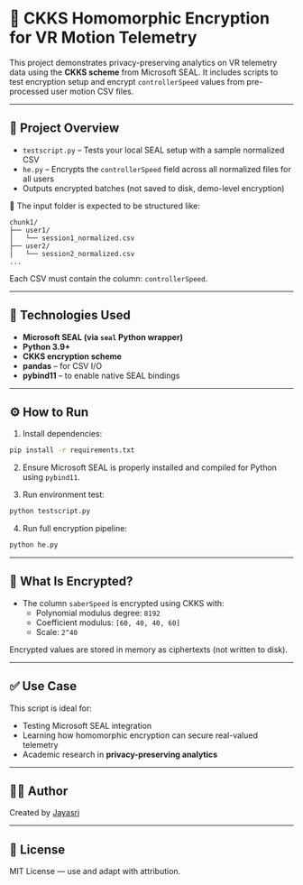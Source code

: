 # 🔐 CKKS Homomorphic Encryption for VR Motion Telemetry

This project demonstrates privacy-preserving analytics on VR telemetry data using the **CKKS scheme** from Microsoft SEAL. It includes scripts to test encryption setup and encrypt `controllerSpeed` values from pre-processed user motion CSV files.

---

## 📂 Project Overview

- `testscript.py` – Tests your local SEAL setup with a sample normalized CSV  
- `he.py` – Encrypts the `controllerSpeed` field across all normalized files for all users  
- Outputs encrypted batches (not saved to disk, demo-level encryption)

📄 The input folder is expected to be structured like:
```
chunk1/
├── user1/
│   └── session1_normalized.csv
├── user2/
│   └── session2_normalized.csv
...
```

Each CSV must contain the column: `controllerSpeed`.

---

## 🧰 Technologies Used

- **Microsoft SEAL (via `seal` Python wrapper)**
- **Python 3.9+**
- **CKKS encryption scheme**
- **pandas** – for CSV I/O
- **pybind11** – to enable native SEAL bindings

---

## ⚙️ How to Run

1. Install dependencies:

```bash
pip install -r requirements.txt
```

2. Ensure Microsoft SEAL is properly installed and compiled for Python using `pybind11`.

3. Run environment test:
```bash
python testscript.py
```

4. Run full encryption pipeline:
```bash
python he.py
```

---

## 🔐 What Is Encrypted?

- The column `saberSpeed` is encrypted using CKKS with:
  - Polynomial modulus degree: `8192`
  - Coefficient modulus: `[60, 40, 40, 60]`
  - Scale: `2^40`

Encrypted values are stored in memory as ciphertexts (not written to disk).

---

## ✅ Use Case

This script is ideal for:
- Testing Microsoft SEAL integration
- Learning how homomorphic encryption can secure real-valued telemetry
- Academic research in **privacy-preserving analytics**

---

## 👩‍💻 Author

Created by [Jayasri](https://github.com/jayasrisng)  

---

## 📄 License

MIT License — use and adapt with attribution.
